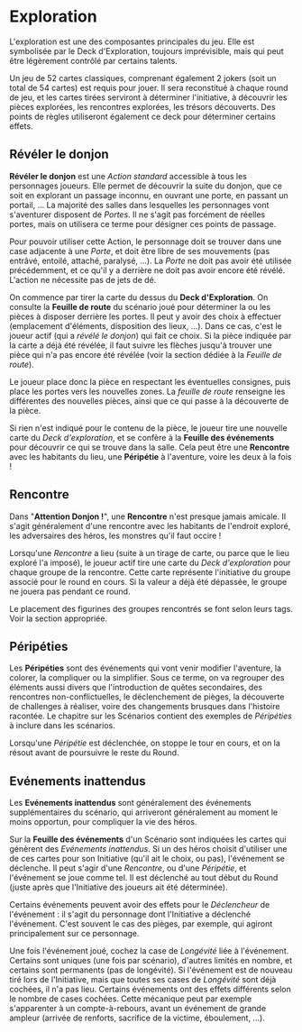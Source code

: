 # Exploration

L'exploration est une des composantes principales du jeu. Elle est symbolisée par le Deck d'Exploration, toujours imprévisible, mais qui peut être légèrement contrôlé par certains talents.

Un jeu de 52 cartes classiques, comprenant également 2 jokers (soit un total de 54 cartes) est requis pour jouer. Il sera reconstitué à chaque round de jeu, et les cartes tirées serviront à déterminer l'initiative, à découvrir les pièces explorées, les rencontres explorées, les trésors découverts. Des points de règles utiliseront également ce deck pour déterminer certains effets.

## Révéler le donjon

**Révéler le donjon** est une _Action standard_ accessible à tous les personnages joueurs. Elle permet de découvrir la suite du donjon, que ce soit en explorant un passage inconnu, en ouvrant une porte, en passant un portail, ... La majorité des salles dans lesquelles les personnages vont s'aventurer disposent de _Portes_. Il ne s'agit pas forcément de réelles portes, mais on utilisera ce terme pour désigner ces points de passage.

Pour pouvoir utiliser cette Action, le personnage doit se trouver dans une case adjacente à une _Porte_, et doit être libre de ses mouvements (pas entrâvé, entoilé, attaché, paralysé, ...). La _Porte_ ne doit pas avoir été utilisée précédemment, et ce qu'il y a derrière ne doit pas avoir encore été révélé. L'action ne nécessite pas de jets de dé.

On commence par tirer la carte du dessus du **Deck d'Exploration**. On consulte la **Feuille de route** du scénario joué pour déterminer la ou les pièces à disposer derrière les portes. Il peut y avoir des choix à effectuer (emplacement d'éléments, disposition des lieux, ...). Dans ce cas, c'est le joueur actif (qui a _révélé le donjon_) qui fait ce choix. Si la pièce indiquée par la carte a déjà été révélée, il faut suivre les flèches jusqu'à trouver une pièce qui n'a pas encore été révélée (voir la section dédiée à la _Feuille de route_).

Le joueur place donc la pièce en respectant les éventuelles consignes, puis place les portes vers les nouvelles zones. La _feuille de route_ renseigne les différentes des nouvelles pièces, ainsi que ce qui passe à la découverte de la pièce.

Si rien n'est indiqué pour le contenu de la pièce, le joueur tire une nouvelle carte du _Deck d'exploration_, et se confère à la **Feuille des événements** pour découvrir ce qui se trouve dans la salle. Cela peut être une **Rencontre** avec les habitants du lieu, une **Péripétie** à l'aventure, voire les deux à la fois !

## Rencontre

Dans "**Attention Donjon !**", une **Rencontre** n'est presque jamais amicale. Il s'agit généralement d'une rencontre avec les habitants de l'endroit exploré, les adversaires des héros, les monstres qu'il faut occire !

Lorsqu'une _Rencontre_ a lieu (suite à un tirage de carte, ou parce que le lieu exploré l'a imposé), le joueur actif tire une carte du _Deck d'exploration_ pour chaque groupe de la rencontre. Cette carte représente l'initiative du groupe associé pour le round en cours. Si la valeur a déjà été dépassée, le groupe ne jouera pas pendant ce round.

Le placement des figurines des groupes rencontrés se font selon leurs tags. Voir la section appropriée.

## Péripéties

Les **Péripéties** sont des événements qui vont venir modifier l'aventure, la colorer, la compliquer ou la simplifier. Sous ce terme, on va regrouper des éléments aussi divers que l'introduction de quêtes secondaires, des rencontres non-conflictuelles, le déclenchement de pièges, la découverte de challenges à réaliser, voire des changements brusques dans l'histoire racontée. Le chapitre sur les Scénarios contient des exemples de _Péripéties_ à inclure dans les scénarios.

Lorsqu'une _Péripétie_ est déclenchée, on stoppe le tour en cours, et on la résout avant de poursuivre le reste du Round.

## Evénements inattendus

Les **Evénements inattendus** sont généralement des événements supplémentaires du scénario, qui arriveront généralement au moment le moins opportun, pour compliquer la vie des héros.

Sur la **Feuille des événements** d'un Scénario sont indiquées les cartes qui génèrent des _Evénements inattendus_. Si un des héros choisit d'utiliser une de ces cartes pour son Initiative (qu'il ait le choix, ou pas), l'événement se déclenche. Il peut s'agir d'une _Rencontre_, ou d'une _Péripétie_, et l'événement se joue comme tel. Il est déclenché au tout début du Round (juste après que l'Initiative des joueurs ait été déterminée).

Certains événements peuvent avoir des effets pour le _Déclencheur_ de l'événement : il s'agit du personnage dont l'Initiative a déclenché l'événement. C'est souvent le cas des pièges, par exemple, qui agiront principalement sur ce personnage.

Une fois l'événement joué, cochez la case de _Longévité_ liée à l'événement. Certains sont uniques (une fois par scénario), d'autres limités en nombre, et certains sont permanents (pas de longévité). Si l'événement est de nouveau tiré lors de l'Initiative, mais que toutes ses cases de _Longévité_ sont déjà cochées, il n'a pas lieu. Certains événements ont des effets différents selon le nombre de cases cochées. Cette mécanique peut par exemple s'apparenter à un compte-à-rebours, avant un événement de grande ampleur (arrivée de renforts, sacrifice de la victime, éboulement, ...).
